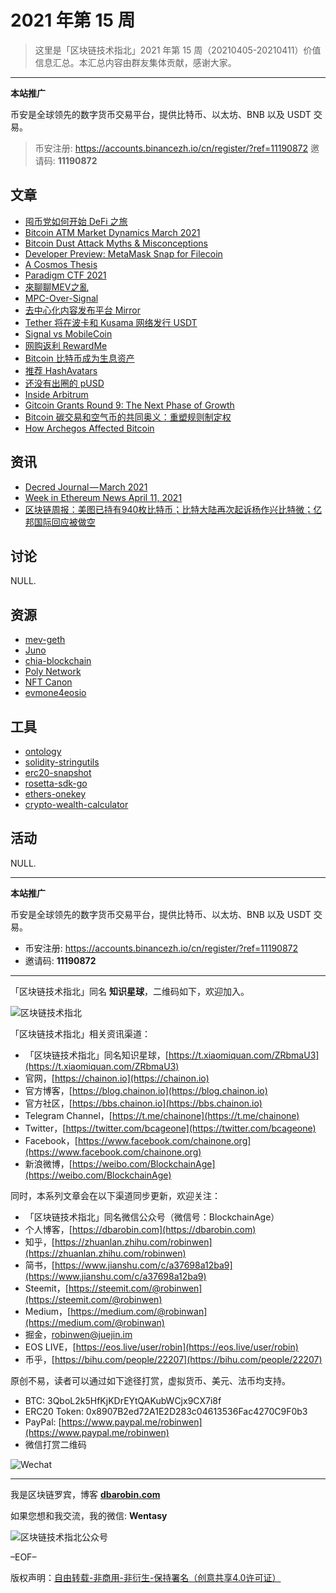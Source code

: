 # 2021 年第 15 周

> 这里是「区块链技术指北」2021 年第 15 周（20210405-20210411）价值信息汇总。本汇总内容由群友集体贡献，感谢大家。

***

**本站推广**

币安是全球领先的数字货币交易平台，提供比特币、以太坊、BNB 以及 USDT 交易。

> 币安注册: https://accounts.binancezh.io/cn/register/?ref=11190872
> 邀请码: **11190872**

## 文章

* [囤币党如何开始 DeFi 之旅](https://bbs.chainon.io/d/7473)
* [Bitcoin ATM Market Dynamics March 2021](https://bbs.chainon.io/d/7477)
* [Bitcoin Dust Attack Myths & Misconceptions](https://bbs.chainon.io/d/7478)
* [Developer Preview: MetaMask Snap for Filecoin](https://bbs.chainon.io/d/7480)
* [A Cosmos Thesis](https://bbs.chainon.io/d/7481)
* [Paradigm CTF 2021](https://bbs.chainon.io/d/7482)
* [來聊聊MEV之亂](https://bbs.chainon.io/d/7483)
* [MPC-Over-Signal](https://bbs.chainon.io/d/7485)
* [去中心化内容发布平台 Mirror](https://bbs.chainon.io/d/7486)
* [Tether 将在波卡和 Kusama 网络发行 USDT](https://bbs.chainon.io/d/7487)
* [Signal vs MobileCoin](https://bbs.chainon.io/d/7488)
* [网购返利 RewardMe](https://bbs.chainon.io/d/7489)
* [Bitcoin 比特币成为生息资产](https://bbs.chainon.io/d/7490)
* [推荐 HashAvatars](https://bbs.chainon.io/d/7491)
* [还没有出圈的 pUSD](https://bbs.chainon.io/d/7492)
* [Inside Arbitrum](https://bbs.chainon.io/d/7494)
* [Gitcoin Grants Round 9: The Next Phase of Growth](https://bbs.chainon.io/d/7495)
* [Bitcoin 碳交易和空气币的共同奥义：重塑规则制定权](https://bbs.chainon.io/d/7496)
* [How Archegos Affected Bitcoin](https://bbs.chainon.io/d/7497)

## 资讯

* [Decred Journal — March 2021](https://bbs.chainon.io/d/7479)
* [Week in Ethereum News April 11, 2021](https://bbs.chainon.io/d/7484)
* [区块链周报：美图已持有940枚比特币；比特大陆再次起诉杨作兴比特微；亿邦国际回应被做空](https://bbs.chainon.io/d/7493)

## 讨论

NULL.

## 资源

* [mev-geth](https://bbs.chainon.io/d/7499)
* [Juno](https://bbs.chainon.io/d/7500)
* [chia-blockchain](https://bbs.chainon.io/d/7503)
* [Poly Network](https://bbs.chainon.io/d/7470)
* [NFT Canon](https://bbs.chainon.io/d/7472)
* [evmone4eosio](https://bbs.chainon.io/d/7474)

## 工具

* [ontology](https://bbs.chainon.io/d/7498)
* [solidity-stringutils](https://bbs.chainon.io/d/7501)
* [erc20-snapshot](https://bbs.chainon.io/d/7502)
* [rosetta-sdk-go](https://bbs.chainon.io/d/7471)
* [ethers-onekey](https://bbs.chainon.io/d/7475)
* [crypto-wealth-calculator](https://bbs.chainon.io/d/7476)

## 活动

NULL.

***

**本站推广**

币安是全球领先的数字货币交易平台，提供比特币、以太坊、BNB 以及 USDT 交易。

* 币安注册: https://accounts.binancezh.io/cn/register/?ref=11190872
* 邀请码: **11190872**

***

「区块链技术指北」同名 **知识星球**，二维码如下，欢迎加入。

![区块链技术指北](https://cdn.dbarobin.com/3YzonTR.png)

「区块链技术指北」相关资讯渠道：

* 「区块链技术指北」同名知识星球，[https://t.xiaomiquan.com/ZRbmaU3](https://t.xiaomiquan.com/ZRbmaU3)
* 官网，[https://chainon.io](https://chainon.io)
* 官方博客，[https://blog.chainon.io](https://blog.chainon.io)
* 官方社区，[https://bbs.chainon.io](https://bbs.chainon.io)
* Telegram Channel，[https://t.me/chainone](https://t.me/chainone)
* Twitter，[https://twitter.com/bcageone](https://twitter.com/bcageone)
* Facebook，[https://www.facebook.com/chainone.org](https://www.facebook.com/chainone.org)
* 新浪微博，[https://weibo.com/BlockchainAge](https://weibo.com/BlockchainAge)

同时，本系列文章会在以下渠道同步更新，欢迎关注：

* 「区块链技术指北」同名微信公众号（微信号：BlockchainAge）
* 个人博客，[https://dbarobin.com](https://dbarobin.com)
* 知乎，[https://zhuanlan.zhihu.com/robinwen](https://zhuanlan.zhihu.com/robinwen)
* 简书，[https://www.jianshu.com/c/a37698a12ba9](https://www.jianshu.com/c/a37698a12ba9)
* Steemit，[https://steemit.com/@robinwen](https://steemit.com/@robinwen)
* Medium，[https://medium.com/@robinwan](https://medium.com/@robinwan)
* 掘金，[robinwen@juejin.im](https://juejin.im/user/5673ccae60b2260ee435f89a/posts)
* EOS LIVE，[https://eos.live/user/robin](https://eos.live/user/robin)
* 币乎，[https://bihu.com/people/22207](https://bihu.com/people/22207)

原创不易，读者可以通过如下途径打赏，虚拟货币、美元、法币均支持。

* BTC: 3QboL2k5HfKjKDrEYtQAKubWCjx9CX7i8f
* ERC20 Token: 0x8907B2ed72A1E2D283c04613536Fac4270C9F0b3
* PayPal: [https://www.paypal.me/robinwen](https://www.paypal.me/robinwen)
* 微信打赏二维码

![Wechat](https://cdn.dbarobin.com/SzoNl5b.jpg)

***

我是区块链罗宾，博客 **[dbarobin.com](https://dbarobin.com/)**

如果您想和我交流，我的微信: **Wentasy**

![区块链技术指北公众号](https://cdn.dbarobin.com/w0wignb.png)

–EOF–

版权声明：[自由转载-非商用-非衍生-保持署名（创意共享4.0许可证）](http://creativecommons.org/licenses/by-nc-nd/4.0/deed.zh)